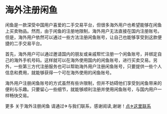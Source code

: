 # 海外注册闲鱼

闲鱼是一款深受中国用户喜爱的二手交易平台，但很多海外用户也希望能够在闲鱼上买卖物品。然而，由于闲鱼的注册地限制，海外用户无法直接在国内注册账号。但是，海外用户依然可以通过一些方法注册闲鱼账号，让自己也能够享受到这款便捷的二手交易平台。

首先，海外用户可以通过邀请国内的朋友或亲戚帮忙注册一个闲鱼账号，并绑定自己的海外手机号码。这样就可以在海外使用国内的闲鱼账号，进行买卖交易。另外，一些第三方代注册服务也可以帮助海外用户注册闲鱼账号，只要提供一些个人信息和费用，就能够获得一个可在海外使用的闲鱼账号。

海外用户注册闲鱼账号的方式虽然有些许限制，但并不妨碍他们享受到闲鱼带来的便利与乐趣。只要留心一些细节，就能够顺利注册并使用闲鱼账号，与国内用户一样畅快交易。

更多 关于海外注册闲鱼 请通过✈与我们联系，感谢阅读,谢谢！[点✈这里联系](https://1.k02.cc)